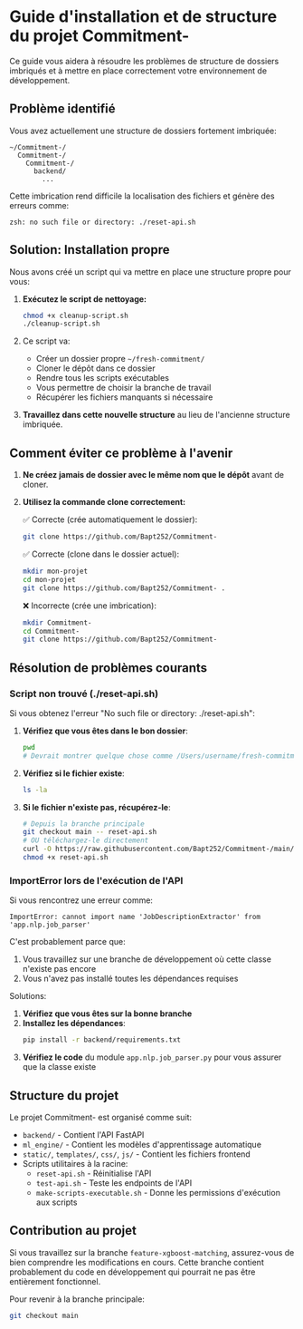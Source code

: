 # Guide d'installation et de structure du projet Commitment-

Ce guide vous aidera à résoudre les problèmes de structure de dossiers imbriqués et à mettre en place correctement votre environnement de développement.

## Problème identifié

Vous avez actuellement une structure de dossiers fortement imbriquée:
```
~/Commitment-/
  Commitment-/
    Commitment-/
      backend/
        ...
```

Cette imbrication rend difficile la localisation des fichiers et génère des erreurs comme:
```
zsh: no such file or directory: ./reset-api.sh
```

## Solution: Installation propre

Nous avons créé un script qui va mettre en place une structure propre pour vous:

1. **Exécutez le script de nettoyage:**
   ```bash
   chmod +x cleanup-script.sh
   ./cleanup-script.sh
   ```

2. Ce script va:
   - Créer un dossier propre `~/fresh-commitment/`
   - Cloner le dépôt dans ce dossier
   - Rendre tous les scripts exécutables
   - Vous permettre de choisir la branche de travail
   - Récupérer les fichiers manquants si nécessaire

3. **Travaillez dans cette nouvelle structure** au lieu de l'ancienne structure imbriquée.

## Comment éviter ce problème à l'avenir

1. **Ne créez jamais de dossier avec le même nom que le dépôt** avant de cloner.

2. **Utilisez la commande clone correctement:**
   
   ✅ Correcte (crée automatiquement le dossier):
   ```bash
   git clone https://github.com/Bapt252/Commitment-
   ```
   
   ✅ Correcte (clone dans le dossier actuel):
   ```bash
   mkdir mon-projet
   cd mon-projet
   git clone https://github.com/Bapt252/Commitment- .
   ```
   
   ❌ Incorrecte (crée une imbrication):
   ```bash
   mkdir Commitment-
   cd Commitment-
   git clone https://github.com/Bapt252/Commitment-
   ```

## Résolution de problèmes courants

### Script non trouvé (./reset-api.sh)
Si vous obtenez l'erreur "No such file or directory: ./reset-api.sh":

1. **Vérifiez que vous êtes dans le bon dossier**:
   ```bash
   pwd
   # Devrait montrer quelque chose comme /Users/username/fresh-commitment
   ```

2. **Vérifiez si le fichier existe**:
   ```bash
   ls -la
   ```

3. **Si le fichier n'existe pas, récupérez-le**:
   ```bash
   # Depuis la branche principale
   git checkout main -- reset-api.sh
   # OU téléchargez-le directement
   curl -O https://raw.githubusercontent.com/Bapt252/Commitment-/main/reset-api.sh
   chmod +x reset-api.sh
   ```

### ImportError lors de l'exécution de l'API

Si vous rencontrez une erreur comme:
```
ImportError: cannot import name 'JobDescriptionExtractor' from 'app.nlp.job_parser'
```

C'est probablement parce que:
1. Vous travaillez sur une branche de développement où cette classe n'existe pas encore
2. Vous n'avez pas installé toutes les dépendances requises

Solutions:
1. **Vérifiez que vous êtes sur la bonne branche**
2. **Installez les dépendances**:
   ```bash
   pip install -r backend/requirements.txt
   ```
3. **Vérifiez le code** du module `app.nlp.job_parser.py` pour vous assurer que la classe existe

## Structure du projet

Le projet Commitment- est organisé comme suit:
- `backend/` - Contient l'API FastAPI 
- `ml_engine/` - Contient les modèles d'apprentissage automatique
- `static/`, `templates/`, `css/`, `js/` - Contient les fichiers frontend
- Scripts utilitaires à la racine:
  - `reset-api.sh` - Réinitialise l'API
  - `test-api.sh` - Teste les endpoints de l'API
  - `make-scripts-executable.sh` - Donne les permissions d'exécution aux scripts

## Contribution au projet

Si vous travaillez sur la branche `feature-xgboost-matching`, assurez-vous de bien comprendre les modifications en cours. Cette branche contient probablement du code en développement qui pourrait ne pas être entièrement fonctionnel.

Pour revenir à la branche principale:
```bash
git checkout main
```
